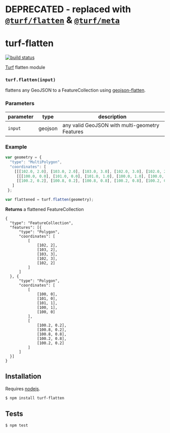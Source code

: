 # DEPRECATED - replaced with [`@turf/flatten`](https://github.com/Turfjs/turf/tree/master/packages/turf-flatten) & [`@turf/meta`](https://github.com/Turfjs/turf/tree/master/packages/turf-meta)
# turf-flatten

[![build status](https://secure.travis-ci.org/Turfjs/turf-flatten.png)](http://travis-ci.org/Turfjs/turf-flatten)

[Turf](http://turfjs.org/) flatten module


### `turf.flatten(input)`

flattens any GeoJSON to a FeatureCollection using [geojson-flatten](https://github.com/mapbox/geojson-flatten).


### Parameters

| parameter | type    | description                                    |
| --------- | ------- | ---------------------------------------------- |
| `input`   | geojson | any valid GeoJSON with multi-geometry Features |


### Example

```js
var geometry = { 
  "type": "MultiPolygon",
  "coordinates": [
    [[[102.0, 2.0], [103.0, 2.0], [103.0, 3.0], [102.0, 3.0], [102.0, 2.0]]],
     [[[100.0, 0.0], [101.0, 0.0], [101.0, 1.0], [100.0, 1.0], [100.0, 0.0]],
     [[100.2, 0.2], [100.8, 0.2], [100.8, 0.8], [100.2, 0.8], [100.2, 0.2]]]
   ]
 };

var flattened = turf.flatten(geometry);
```

**Returns** a flattened FeatureCollection
```
{
  "type": "FeatureCollection",
  "features": [{
      "type": "Polygon",
      "coordinates": [
          [
              [102, 2],
              [103, 2],
              [103, 3],
              [102, 3],
              [102, 2]
          ]
      ]
  }, {
      "type": "Polygon",
      "coordinates": [
          [
              [100, 0],
              [101, 0],
              [101, 1],
              [100, 1],
              [100, 0]
          ],
          [
              [100.2, 0.2],
              [100.8, 0.2],
              [100.8, 0.8],
              [100.2, 0.8],
              [100.2, 0.2]
          ]
      ]
  }]
}
```

## Installation

Requires [nodejs](http://nodejs.org/).

```sh
$ npm install turf-flatten
```

## Tests

```sh
$ npm test
```


